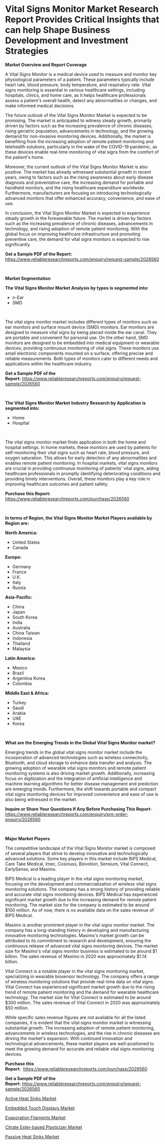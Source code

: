 <p><h1>Vital Signs Monitor Market Research Report Provides Critical Insights that can help Shape Business Development and Investment Strategies</h1></p><p><strong>Market Overview and Report Coverage</strong></p>
<p><p>A Vital Signs Monitor is a medical device used to measure and monitor key physiological parameters of a patient. These parameters typically include heart rate, blood pressure, body temperature, and respiratory rate. Vital signs monitoring is essential in various healthcare settings, including hospitals, clinics, and home care, as it helps healthcare professionals assess a patient's overall health, detect any abnormalities or changes, and make informed medical decisions.</p><p>The future outlook of the Vital Signs Monitor Market is expected to be promising. The market is anticipated to witness steady growth, primarily driven by factors such as the increasing prevalence of chronic diseases, rising geriatric population, advancements in technology, and the growing demand for non-invasive monitoring devices. Additionally, the market is benefiting from the increasing adoption of remote patient monitoring and telehealth solutions, particularly in the wake of the COVID-19 pandemic, as these devices enable real-time monitoring of vital signs from the comfort of the patient's home.</p><p>Moreover, the current outlook of the Vital Signs Monitor Market is also positive. The market has already witnessed substantial growth in recent years, owing to factors such as the rising awareness about early disease diagnosis and preventative care, the increasing demand for portable and handheld monitors, and the rising healthcare expenditure worldwide. Furthermore, manufacturers are focusing on introducing technologically advanced monitors that offer enhanced accuracy, convenience, and ease of use.</p><p>In conclusion, the Vital Signs Monitor Market is expected to experience steady growth in the foreseeable future. The market is driven by factors such as the increasing prevalence of chronic diseases, advancements in technology, and rising adoption of remote patient monitoring. With the global focus on improving healthcare infrastructure and promoting preventive care, the demand for vital signs monitors is expected to rise significantly.</p></p>
<p><strong>Get a Sample PDF of the Report:</strong> <a href="https://www.reliableresearchreports.com/enquiry/request-sample/2026560">https://www.reliableresearchreports.com/enquiry/request-sample/2026560</a></p>
<p>&nbsp;</p>
<p><strong>Market Segmentation</strong></p>
<p><strong>The Vital Signs Monitor Market Analysis by types is segmented into:</strong></p>
<p><ul><li>n-Ear</li><li>SMD</li></ul></p>
<p>&nbsp;</p>
<p><p>The vital signs monitor market includes different types of monitors such as ear monitors and surface mount device (SMD) monitors. Ear monitors are designed to measure vital signs by being placed inside the ear canal. They are portable and convenient for personal use. On the other hand, SMD monitors are designed to be embedded into medical equipment or wearable devices, providing continuous monitoring of vital signs. These monitors use small electronic components mounted on a surface, offering precise and reliable measurements. Both types of monitors cater to different needs and applications within the healthcare industry.</p></p>
<p><strong>Get a Sample PDF of the Report:</strong>&nbsp;<a href="https://www.reliableresearchreports.com/enquiry/request-sample/2026560">https://www.reliableresearchreports.com/enquiry/request-sample/2026560</a></p>
<p>&nbsp;</p>
<p><strong>The Vital Signs Monitor Market Industry Research by Application is segmented into:</strong></p>
<p><ul><li>Home</li><li>Hospital</li></ul></p>
<p>&nbsp;</p>
<p><p>The vital signs monitor market finds application in both the home and hospital settings. In home markets, these monitors are used by patients for self-monitoring their vital signs such as heart rate, blood pressure, and oxygen saturation. This allows for early detection of any abnormalities and enables remote patient monitoring. In hospital markets, vital signs monitors are crucial in providing continuous monitoring of patients' vital signs, aiding healthcare professionals in promptly identifying deteriorating conditions and providing timely interventions. Overall, these monitors play a key role in improving healthcare outcomes and patient safety.</p></p>
<p><strong>Purchase this Report:</strong>&nbsp; <a href="https://www.reliableresearchreports.com/purchase/2026560">https://www.reliableresearchreports.com/purchase/2026560</a></p>
<p>&nbsp;</p>
<p><strong>In terms of Region, the Vital Signs Monitor Market Players available by Region are:</strong></p>
<p>
    <p> <strong> North America: </strong>
        <ul>
            <li>United States</li>
            <li>Canada</li>
        </ul>
        </p> 
    <p> <strong> Europe: </strong>
        <ul>
            <li>Germany</li>
            <li>France</li>
            <li>U.K.</li>
            <li>Italy</li>
            <li>Russia</li>
        </ul>
        </p> 
    <p> <strong> Asia-Pacific: </strong>
        <ul>
            <li>China</li>
            <li>Japan</li>
            <li>South Korea</li>
            <li>India</li>
            <li>Australia</li>
            <li>China Taiwan</li>
            <li>Indonesia</li>
            <li>Thailand</li>
            <li>Malaysia</li>
        </ul>
        </p> 
    <p> <strong> Latin America: </strong>
        <ul>
            <li>Mexico</li>
            <li>Brazil</li>
            <li>Argentina Korea</li>
            <li>Colombia</li>
        </ul>
        </p> 
    <p> <strong> Middle East & Africa: </strong>
        <ul>
            <li>Turkey</li>
            <li>Saudi</li>
            <li>Arabia</li>
            <li>UAE</li>
            <li>Korea</li>
        </ul>
    </p>
    </p>
<p>&nbsp;</p>
<p><strong>What are the Emerging Trends in the Global Vital Signs Monitor market?</strong></p>
<p><p>Emerging trends in the global vital signs monitor market include the incorporation of advanced technologies such as wireless connectivity, Bluetooth, and cloud storage to enhance data transfer and analysis. The growing adoption of wearable vital signs monitors and remote patient monitoring systems is also driving market growth. Additionally, increasing focus on digitization and the integration of artificial intelligence and machine learning algorithms for better disease management and prediction are emerging trends. Furthermore, the shift towards portable and compact vital signs monitoring devices for improved convenience and ease of use is also being witnessed in the market.</p></p>
<p><strong>Inquire or Share Your Questions If Any Before Purchasing This Report</strong>- <a href="https://www.reliableresearchreports.com/enquiry/pre-order-enquiry/2026560">https://www.reliableresearchreports.com/enquiry/pre-order-enquiry/2026560</a></p>
<p>&nbsp;</p>
<p><strong>Major Market Players</strong></p>
<p><p>The competitive landscape of the Vital Signs Monitor market is composed of several players that strive to develop innovative and technologically advanced solutions. Some key players in this market include BiPS Medical, Care Take Medical, Imec, Cosinuss, Biovotion, Sensium, Vital Connect, EarlySense, and Masimo.</p><p>BiPS Medical is a leading player in the vital signs monitoring market, focusing on the development and commercialization of wireless vital signs monitoring solutions. The company has a strong history of providing reliable and accurate vital signs monitoring devices. BiPS Medical has experienced significant market growth due to the increasing demand for remote patient monitoring. The market size for the company is estimated to be around $100 million. As of now, there is no available data on the sales revenue of BiPS Medical.</p><p>Masimo is another prominent player in the vital signs monitor market. The company has a long-standing history in developing and manufacturing innovative monitoring technologies. Masimo's market growth can be attributed to its commitment to research and development, ensuring the continuous release of advanced vital signs monitoring devices. The market size for Masimo's vital signs monitor business is estimated to be around $1 billion. The sales revenue of Masimo in 2020 was approximately $1.14 billion.</p><p>Vital Connect is a notable player in the vital signs monitoring market, specializing in wearable biosensor technology. The company offers a range of wireless monitoring solutions that provide real-time data on vital signs. Vital Connect has experienced significant market growth due to the rising trend of remote patient monitoring and the demand for wearable healthcare technology. The market size for Vital Connect is estimated to be around $300 million. The sales revenue of Vital Connect in 2020 was approximately $50 million.</p><p>While specific sales revenue figures are not available for all the listed companies, it is evident that the vital signs monitor market is witnessing substantial growth. The increasing adoption of remote patient monitoring, advancements in wireless technologies, and the rise in chronic diseases are driving the market's expansion. With continued innovation and technological advancements, these market players are well-positioned to meet the growing demand for accurate and reliable vital signs monitoring devices.</p></p>
<p><strong>Purchase this Report:</strong>&nbsp;&nbsp;<a href="https://www.reliableresearchreports.com/purchase/2026560">https://www.reliableresearchreports.com/purchase/2026560</a></p>
<p></p>
<p><strong>Get a Sample PDF of the Report:</strong>&nbsp;<a href="https://www.reliableresearchreports.com/enquiry/request-sample/2026560">https://www.reliableresearchreports.com/enquiry/request-sample/2026560</a></p>
<p><p><a href="https://www.linkedin.com/pulse/active-heat-sinks-market-challenges-opportunities-growth-5qcbf/">Active Heat Sinks Market</a></p><p><a href="https://github.com/provorikovar/Market-Research-Report-List-1/blob/main/embedded-touch-displays-market.md">Embedded Touch Displays Market</a></p><p><a href="https://medium.com/@cruzdamore75/evaporation-filaments-market-analysis-and-sze-forecasted-for-period-from-2023-to-2030-09aeb1b3b22b">Evaporation Filaments Market</a></p><p><a href="https://medium.com/@germanwolff65/citrate-ester-based-plasticizer-market-focuses-on-market-share-size-and-projected-forecast-till-4bd7df3c4a71">Citrate Ester-based Plasticizer Market</a></p><p><a href="https://www.linkedin.com/pulse/passive-heat-sinks-market-size-share-global-analysis-6gijf/">Passive Heat Sinks Market</a></p></p>